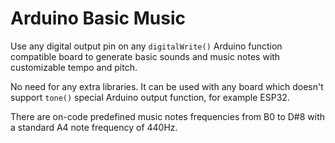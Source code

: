 # Arduino Basic Music

Use any digital output pin on any `digitalWrite()` Arduino function compatible 
board to generate basic sounds and music notes with customizable tempo and 
pitch.

No need for any extra libraries. It can be used with any board which doesn't 
support `tone()` special Arduino output function, for example ESP32.

There are on-code predefined music notes frequencies from B0 to D#8 with a 
standard A4 note frequency of 440Hz.
